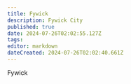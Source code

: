 ```yaml
---
title: Fywick
description: Fywick City
published: true
date: 2024-07-26T02:02:55.127Z
tags: 
editor: markdown
dateCreated: 2024-07-26T02:02:40.661Z
---
```


Fywick